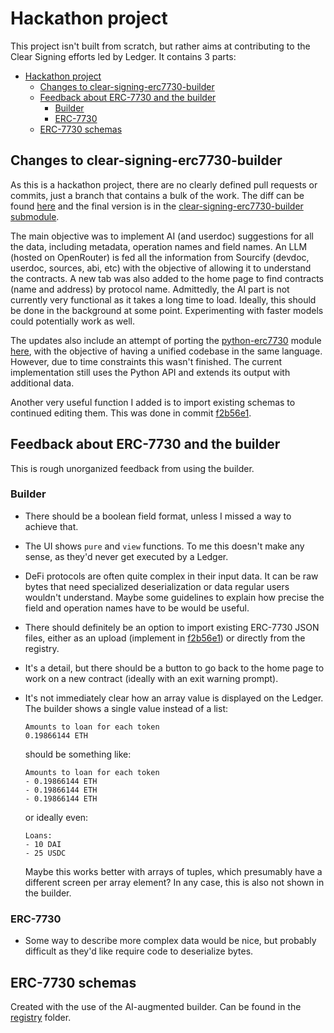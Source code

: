 # Hackathon project

This project isn't built from scratch, but rather aims at contributing to the Clear Signing efforts led by Ledger. It contains 3 parts:

- [Hackathon project](#hackathon-project)
  - [Changes to clear-signing-erc7730-builder](#changes-to-clear-signing-erc7730-builder)
  - [Feedback about ERC-7730 and the builder](#feedback-about-erc-7730-and-the-builder)
    - [Builder](#builder)
    - [ERC-7730](#erc-7730)
  - [ERC-7730 schemas](#erc-7730-schemas)

## Changes to clear-signing-erc7730-builder

As this is a hackathon project, there are no clearly defined pull requests or commits, just a branch that contains a bulk of the work. The diff can be found [here](https://github.com/filoozom/clear-signing-erc7730-builder/compare/main..hackathon) and the final version is in the [clear-signing-erc7730-builder submodule](clear-signing-erc7730-builder).

The main objective was to implement AI (and userdoc) suggestions for all the data, including metadata, operation names and field names. An LLM (hosted on OpenRouter) is fed all the information from Sourcify (devdoc, userdoc, sources, abi, etc) with the objective of allowing it to understand the contracts. A new tab was also added to the home page to find contracts (name and address) by protocol name. Admittedly, the AI part is not currently very functional as it takes a long time to load. Ideally, this should be done in the background at some point. Experimenting with faster models could potentially work as well.

The updates also include an attempt of porting the [python-erc7730](https://github.com/LedgerHQ/python-erc7730) module [here](https://github.com/filoozom/clear-signing-erc7730-builder/blob/hackathon/src/server/api/lib/generate.ts), with the objective of having a unified codebase in the same language. However, due to time constraints this wasn't finished. The current implementation still uses the Python API and extends its output with additional data.

Another very useful function I added is to import existing schemas to continued editing them. This was done in commit [f2b56e1](https://github.com/filoozom/clear-signing-erc7730-builder/commit/f2b56e10b7f134d40c2e94798ad8361e2dc007f6).

## Feedback about ERC-7730 and the builder

This is rough unorganized feedback from using the builder.

### Builder

- There should be a boolean field format, unless I missed a way to achieve that.
- The UI shows `pure` and `view` functions. To me this doesn't make any sense, as they'd never get executed by a Ledger.
- DeFi protocols are often quite complex in their input data. It can be raw bytes that need specialized deserialization or data regular users wouldn't understand. Maybe some guidelines to explain how precise the field and operation names have to be would be useful.
- There should definitely be an option to import existing ERC-7730 JSON files, either as an upload (implement in [f2b56e1](https://github.com/filoozom/clear-signing-erc7730-builder/commit/f2b56e10b7f134d40c2e94798ad8361e2dc007f6)) or directly from the registry.
- It's a detail, but there should be a button to go back to the home page to work on a new contract (ideally with an exit warning prompt).
- It's not immediately clear how an array value is displayed on the Ledger. The builder shows a single value instead of a list:

    ```
    Amounts to loan for each token
    0.19866144 ETH
    ```

    should be something like:

    ```
    Amounts to loan for each token
    - 0.19866144 ETH
    - 0.19866144 ETH
    - 0.19866144 ETH
    ```

    or ideally even:

    ```
    Loans:
    - 10 DAI
    - 25 USDC
    ```

    Maybe this works better with arrays of tuples, which presumably have a different screen per array element? In any case, this is also not shown in the builder.

### ERC-7730

- Some way to describe more complex data would be nice, but probably difficult as they'd like require code to deserialize bytes.


## ERC-7730 schemas

Created with the use of the AI-augmented builder. Can be found in the [registry](registry) folder.
